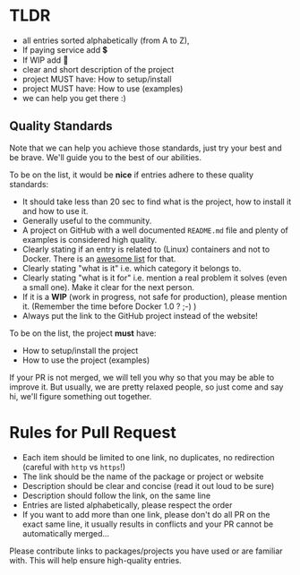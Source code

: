 <!-- Congrats on creating an Awesome Docker entry! 🎉 -->

<!-- **Remember that entries are ordered alphabetically** -->

# TLDR
 * all entries sorted alphabetically (from A to Z),
 * If paying service add :heavy_dollar_sign:
 * If WIP add :construction: 
 * clear and short description of the project
 * project MUST have: How to setup/install
 * project MUST have: How to use (examples)
 * we can help you get there :)

## Quality Standards

Note that we can help you achieve those standards, just try your best and be brave.
We'll guide you to the best of our abilities.

To be on the list, it would be **nice** if entries adhere to these quality standards:

- It should take less than 20 sec to find what is the project, how to install it and how to use it.
- Generally useful to the community.
- A project on GitHub with a well documented `README.md` file and plenty of examples is considered high quality.
- Clearly stating if an entry is related to (Linux) containers and not to Docker. There is an [awesome list](https://github.com/Friz-zy/awesome-linux-containers) for that.
- Clearly stating "what is it" i.e. which category it belongs to.
- Clearly stating "what is it for" i.e. mention a real problem it solves (even a small one). Make it clear for the next person.
- If it is a **WIP** (work in progress, not safe for production), please mention it. (Remember the time before Docker 1.0 ? ;-) )
- Always put the link to the GitHub project instead of the website!

To be on the list, the project **must** have:

- How to setup/install the project
- How to use the project (examples)

If your PR is not merged, we will tell you why so that you may be able to improve it.
But usually, we are pretty relaxed people, so just come and say hi, we'll figure something out together.

# Rules for Pull Request

- Each item should be limited to one link, no duplicates, no redirection (careful with `http` vs `https`!)
- The link should be the name of the package or project or website
- Description should be clear and concise (read it out loud to be sure)
- Description should follow the link, on the same line
- Entries are listed alphabetically, please respect the order
- If you want to add more than one link, please don't do all PR on the exact same line, it usually results in conflicts and your PR cannot be automatically merged...

Please contribute links to packages/projects you have used or are familiar with. This will help ensure high-quality entries.

